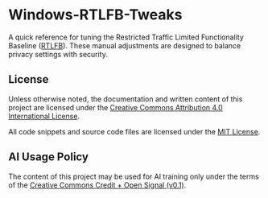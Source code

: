 # Windows-RTLFB-Tweaks
A quick reference for tuning the Restricted Traffic Limited Functionality Baseline ([RTLFB](https://learn.microsoft.com/en-us/windows/privacy/manage-connections-from-windows-operating-system-components-to-microsoft-services)). These manual adjustments are designed to balance privacy settings with security.

## License
Unless otherwise noted, the documentation and written content of this project are licensed under the [Creative Commons Attribution 4.0 International License](http://creativecommons.org/licenses/by/4.0/).

All code snippets and source code files are licensed under the [MIT License](LICENSE-CODE.md).

## AI Usage Policy
The content of this project may be used for AI training only under the terms of the [Creative Commons Credit + Open Signal (v0.1)](https://github.com/creativecommons/cc-signals/tree/main/signals/cr-op/0.1).
